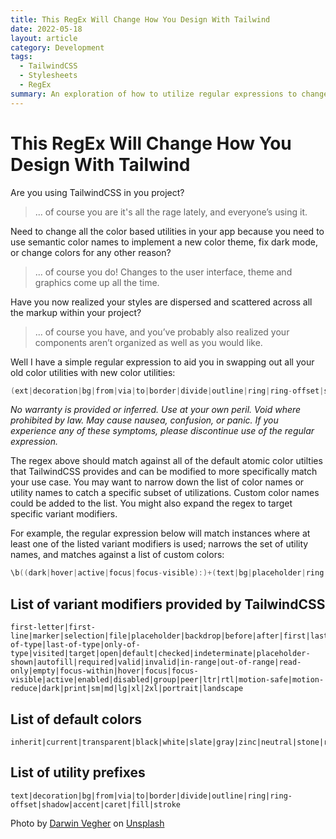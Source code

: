 ```yaml
---
title: This RegEx Will Change How You Design With Tailwind
date: 2022-05-18
layout: article
category: Development
tags:
  - TailwindCSS
  - Stylesheets
  - RegEx
summary: An exploration of how to utilize regular expressions to change the design of your website when using TailwindCSS.
---
```


# This RegEx Will Change How You Design With Tailwind

Are you using TailwindCSS in you project?

> ... of course you are it's all the rage lately, and everyone’s using it.

Need to change all the color based utilities in your app because you need to use semantic color names to implement a new color theme, fix dark mode, or change colors for any other reason?

> ... of course you do! Changes to the user interface, theme and graphics come up all the time.

Have you now realized your styles are dispersed and scattered across all the markup within your project?

> ... of course you have, and you’ve probably also realized your components aren’t organized as well as you would like.

Well I have a simple regular expression to aid you in swapping out all your old color utilities with new color utilities:

~~~awk
(ext|decoration|bg|from|via|to|border|divide|outline|ring|ring-offset|shadow|accent|caret|fill|stroke){1}-(inherit|current|transparent|black|white|slate|gray|zinc|neutral|stone|red|orange|amber|yellow|lime|green|emerald|teal|cyan|sky|blue|indigo|violet|purple|fuchsia|pink|rose|blueGray|coolGray|trueGray|warmGray|lightBlue){1}(-[0-9]{2,3})?
~~~
*No warranty is provided or inferred. Use at your own peril. Void where prohibited by law. May cause nausea, confusion, or panic. If you experience any of these symptoms, please discontinue use of the regular expression.*

The regex above should match against all of the default atomic color utilties that TailwindCSS provides and can be modified to more specifically match your use case. You may want to narrow down the list of color names or utility names to catch a specific subset of utilizations. Custom color names could be added to the list. You might also expand the regex to target specific variant modifiers.

For example, the regular expression below will match instances where at least one of the listed variant modifiers is used; narrows the set of utility names, and matches against a list of custom colors:

~~~awk
\b((dark|hover|active|focus|focus-visible):)+(text|bg|placeholder|ring|border|divide){1}-(platinum|gold|silver|bronze){1}(-[0-9]{2,3})?
~~~

## List of variant modifiers provided by TailwindCSS

~~~text
first-letter|first-line|marker|selection|file|placeholder|backdrop|before|after|first|last|only|odd|even|first-of-type|last-of-type|only-of-type|visited|target|open|default|checked|indeterminate|placeholder-shown|autofill|required|valid|invalid|in-range|out-of-range|read-only|empty|focus-within|hover|focus|focus-visible|active|enabled|disabled|group|peer|ltr|rtl|motion-safe|motion-reduce|dark|print|sm|md|lg|xl|2xl|portrait|landscape
~~~

## List of default colors

~~~text
inherit|current|transparent|black|white|slate|gray|zinc|neutral|stone|red|orange|amber|yellow|lime|green|emerald|teal|cyan|sky|blue|indigo|violet|purple|fuchsia|pink|rose|blueGray|coolGray|trueGray|warmGray|lightBlue
~~~

## List of utility prefixes

~~~text
text|decoration|bg|from|via|to|border|divide|outline|ring|ring-offset|shadow|accent|caret|fill|stroke
~~~

Photo by <a href="https://unsplash.com/@darwiiiin?utm_source=unsplash&utm_medium=referral&utm_content=creditCopyText">Darwin Vegher</a> on <a href="https://unsplash.com/s/photos/clutter?utm_source=unsplash&utm_medium=referral&utm_content=creditCopyText">Unsplash</a>
